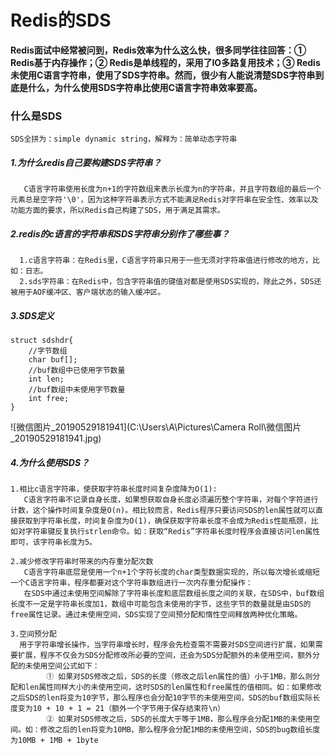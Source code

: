 # Redis的SDS

​       **Redis面试中经常被问到，Redis效率为什么这么快，很多同学往往回答：① Redis基于内存操作；② Redis是单线程的，采用了IO多路复用技术；③ Redis未使用C语言字符串，使用了SDS字符串。然而，很少有人能说清楚SDS字符串到底是什么，为什么使用SDS字符串比使用C语言字符串效率要高。**



### 什么是SDS

```
SDS全拼为：simple dynamic string，解释为：简单动态字符串
```

##### 1.为什么redis自己要构建SDS字符串？

```
   C语言字符串使用长度为n+1的字符数组来表示长度为n的字符串，并且字符数组的最后一个元素总是空字符'\0'，因为这种字符串表示方式不能满足Redis对字符串在安全性、效率以及功能方面的要求，所以Redis自己构建了SDS，用于满足其需求。
```

##### 2.redis的c语言的字符串和SDS字符串分别作了哪些事？

```
  1.c语言字符串：在Redis里，C语言字符串只用于一些无须对字符串值进行修改的地方，比如：日志。
  2.sds字符串：在Redis中，包含字符串值的键值对都是使用SDS实现的，除此之外，SDS还被用于AOF缓冲区、客户端状态的输入缓冲区。
```

##### 3.SDS定义

```
struct sdshdr{
    //字节数组
    char buf[]; 
    //buf数组中已使用字节数量
    int len;
    //buf数组中未使用字节数量
    int free;
}
```

![微信图片_20190529181941](C:\Users\A\Pictures\Camera Roll\微信图片_20190529181941.jpg)

##### 4.为什么使用SDS？

```
1.相比c语言字符串，使获取字符串长度时间复杂度降为O(1):
   C语言字符串不记录自身长度，如果想获取自身长度必须遍历整个字符串，对每个字符进行计数，这个操作时间复杂度是O(n)。相比较而言，Redis程序只要访问SDS的len属性就可以直接获取到字符串长度，时间复杂度为O(1)，确保获取字符串长度不会成为Redis性能瓶颈，比如对字符串键反复执行strlen命令。如：获取“Redis”字符串长度时程序会直接访问len属性即可，该字符串长度为5。

2.减少修改字符串时带来的内存重分配次数
   C语言字符串底层是使用一个n+1个字符长度的char类型数据实现的，所以每次增长或缩短一个C语言字符串，程序都要对这个字符串数组进行一次内存重分配操作：
   在SDS中通过未使用空间解除了字符串长度和底层数组长度之间的关联，在SDS中，buf数组长度不一定是字符串长度加1，数组中可能包含未使用的字节，这些字节的数量就是由SDS的free属性记录。通过未使用空间，SDS实现了空间预分配和惰性空间释放两种优化策略。

3.空间预分配
  用于字符串增长操作，当字符串增长时，程序会先检查需不需要对SDS空间进行扩展，如果需要扩展，程序不仅会为SDS分配修改所必要的空间，还会为SDS分配额外的未使用空间，额外分配的未使用空间公式如下：
        ① 如果对SDS修改之后，SDS的长度（修改之后len属性的值）小于1MB，那么则分配和len属性同样大小的未使用空间，这时SDS的len属性和free属性的值相同。如：如果修改之后SDS的len将变为10字节，那么程序也会分配10字节的未使用空间，SDS的buf数组实际长度变为10 + 10 + 1 = 21（额外一个字节用于保存结束符\n）
        ② 如果对SDS修改之后，SDS的长度大于等于1MB，那么程序会分配1MB的未使用空间。如：修改之后的len将变为10MB，那么程序会分配1MB的未使用空间，SDS的bug数组长度为10MB + 1MB + 1byte
```

